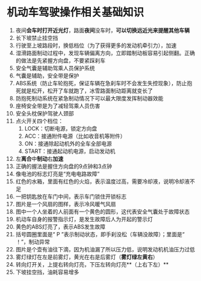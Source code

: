 # 机动车驾驶操作相关基础知识

1. 夜间**会车时打开近光灯**，路面**夜间**没车时，**可以切换远近光来提醒其他车辆**
2. 长下坡禁止挂空挡
3. 行驶至上坡路段时，换低档位（为了获得更多的发动机牵引力），加速
4. 湿滑路面制动过程中，发现车辆偏离方向，立即踏制动板容易引起侧翻。正确的做法是先紧握方向盘，不要紧踩刹车
5. 安全气囊是辅助驾乘人员保护系统
6. 气囊是辅助，安全带是保护
7. ABS系统（防止车轮抱死，保证车辆在急刹车时不会发生失控现象），防止抱死就是松开，松开了车就跑了，冰雪路面制动距离就变长了
8. 防抱死制动系统在紧急制动情况下可以最大限度发挥制动器效能
9. 座椅安全带是为了减轻驾乘人员伤害
10. 安全头枕保护驾驶人颈部
11. 点火开关四个档位：
    1. LOCK：切断电源，锁定方向盘
    2. ACC：接通附件电源（比如收音机等附件）
    3. ON：接通除起动机外的全车全部电源
    4. START：接通起动机电源，启动发动机
12. 左**离合**中**制动**右**加速**
13. 正确的握法是握住方向盘的9点钟和3点钟
14. 像电池的标志灯亮是“充电电路故障”
15. 红色的水箱，里面有红色的火焰，表示温度过高，需要冷却液，说明冷却液不足
16. 一把钥匙放在车门中间，表示车门锁住开锁标志
17. 图片是一个风扇的图样，表示冷风暖气风扇
18. 图中一个人坐着的人前面有一个黄色的圆形，这代表安全气囊处于故障状态
19. 机动车自身的报警指示灯，是发生故障后人为开起的警示灯
20. 黄色的ABS灯亮了，表示ABS发生故障
21. 括号圆圈里面是“ P ”表示制动状态，即手刹没松（车辆没故障）；里面是“ ！”，制动异常
22. 图片是个壶有油往下滴，因为机油漏了所以压力低，说明发动机机油压力过低
23. 雾灯绿灯在左是前雾灯，黄光在右是后雾灯（**雾灯绿左黄右**）
24. 转向灯开关，上提右转向灯亮，下压左转向灯亮**（上右下左）**
25. 下坡挂空挡，油耗容易增多
